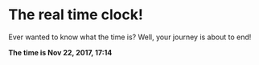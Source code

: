 # The real time clock!

Ever wanted to know what the time is? Well, your journey is about to end!

**The time is Nov 22, 2017, 17:14**